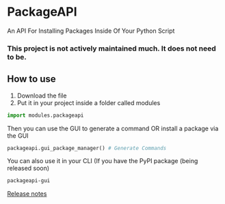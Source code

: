 # PackageAPI
An API For Installing Packages Inside Of Your Python Script

### This project is not actively maintained much. It does not need to be.

## How to use
1) Download the file
2) Put it in your project inside a folder called modules
```python
import modules.packageapi
```
Then you can use the GUI to generate a command OR install a package via the GUI
```python
packageapi.gui_package_manager() # Generate Commands
```
You can also use it in your CLI (If you have the PyPI package (being released soon)
```bash
packageapi-gui
```

[Release notes](https://github.com/OptionallyBlueStudios/PackageAPI/releases/latest)
